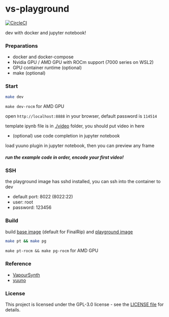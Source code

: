 # vs-playground

[![CircleCI](https://dl.circleci.com/status-badge/img/circleci/RJWBNXdmdaDACvcacXFQ3e/Ft9gQaqD6LLAwZL3wjB4WL/tree/main.svg?style=svg)](https://dl.circleci.com/status-badge/redirect/circleci/RJWBNXdmdaDACvcacXFQ3e/Ft9gQaqD6LLAwZL3wjB4WL/tree/main)

dev with docker and jupyter notebook!

### Preparations

- docker and docker-compose
- Nvidia GPU / AMD GPU with ROCm support (7000 series on WSL2)
- GPU container runtime (optional)
- make (optional)

### Start

```bash
make dev
```

`make dev-rocm` for AMD GPU

open `http://localhost:8888` in your browser, default password is `114514`

template ipynb file is in [./video](./video) folder, you should put video in here

- (optional) use code completion in jupyter notebook

load yuuno plugin in jupyter notebook, then you can preview any frame

#### _run the example code in order, encode your first video!_

### SSH

the playground image has sshd installed, you can ssh into the container to dev

- default port: 8022 (8022:22)
- user: root
- password: 123456

### Build

build [base image](./vs-pytorch.dockerfile) (default for FinalRip) and [playground image](./vs-playground.dockerfile)

```bash
make pt && make pg
```

`make pt-rocm && make pg-rocm` for AMD GPU

### Reference

- [VapourSynth](https://www.vapoursynth.com/)
- [yuuno](https://github.com/Irrational-Encoding-Wizardry/yuuno)

### License

This project is licensed under the GPL-3.0 license - see the [LICENSE file](https://github.com/TensoRaws/vs-playground/blob/main/LICENSE) for details.
